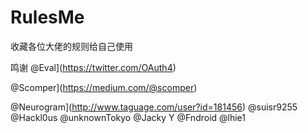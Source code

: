 # RulesMe
收藏各位大佬的规则给自己使用



鸣谢
@Eval](https://twitter.com/OAuth4)

@Scomper](https://medium.com/@scomper)

@Neurogram](http://www.taguage.com/user?id=181456)
@suisr9255
@Hackl0us
@unknownTokyo
@Jacky Y
@Fndroid
@lhie1
